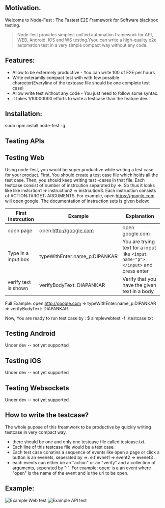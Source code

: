 ## Motivation.
Welcome to Node-Fest : The Fastest E2E Framework for Software blackbox testing.

> Node-fest provides simplest unified automation framework for API, WEB, Android, IOS and WS testing.Yyou can write a high-quality e2e automation test in a very simple compact way without any code. 

## Features:
* Allow to be extermely productive - You can write 100 of E2E per hours 
* Write exteramlly compact test with with few possible charecter(Everyline of the textcase file should be one complete test case)
* Allow write test without any code - You just need to follow some syntax.
* it takes 1/10000000 efforts to write a testcase than the feature dev.

## Installation:
sudo npm install node-fest -g

## Testing APIs

## Testing Web
Using node-fest, you would be super productive while writing a test case for your product. First, You should create a test case file which holds all the test case. Then, you should keep writing test -cases in that file.
Each testcase consist of number of instrcution separated by =>. So thus it looks like like instcrtion1 => instruction2 => instrcution3.
Each instruction consists of ACTION:TARGET: ARGUMENTS. For example, open:https://google.com will open google. The documentation of instruction sets is given below: 

First Instrcution| Example               |       Explanation
------------- | -------------------------|-------------------------
open page | open:http://google.com | open google.com
Type in a input box |typeWithEnter:name_p:DIPANKAR  | You are trying text for a input like `<input name="p"></input>` and press enter |
verify text is shown |verifyBodyText: DIAPANKAR| Verify that you have the given text in a body

Full Example: open:http://google.com => typeWithEnter:name_p:DIPANKAR => verifyBodyText: DIAPANKAR.

Now, You are ready to run test case by : $ simplewebtest -f ./testcase.txt

## Testing Android
Under dev -- not yet supported

## Testing iOS
Under dev -- not yet supported

## Testing Websockets
Under dev -- not yet supported

## How to write the testcase?
The whole pupose of this freamwork to be productive by quickly writing testcase in very compact way. 
- there should be one and only one testcase file called testcase.txt. 
- Each line of this testcase file would be a test case. 
- Each test case conatins a sequence of events like open a page or click a button is an evenets, seperated by =>. e.f evnet1 => event2 => evenet3 ..
- each events can either be an "action" or an "verify" and a collection of arguments, seperated by ":". For example: open:<url> is a an event where "open" is the name of the event and <url> is the url to be open. 
  
## Example:
![Example Web test](https://i.ibb.co/9s5SWWn/Screenshot-2020-07-13-at-02-36-42.png)
![Example API test](https://i.ibb.co/QvvDfPX/Screenshot-2020-10-27-at-03-14-07.png)
